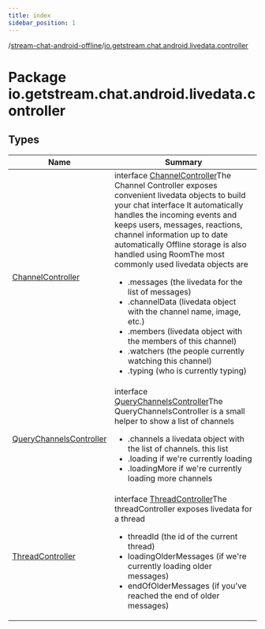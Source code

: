 ```yaml
---
title: index
sidebar_position: 1
---
```

/[stream-chat-android-offline](../index.md)/[io.getstream.chat.android.livedata.controller](index.md)  
  
  
  
# Package io.getstream.chat.android.livedata.controller  
  
  
## Types  
  
|  Name |  Summary | 
|---|---|
| <a name="io.getstream.chat.android.livedata.controller/ChannelController///PointingToDeclaration/"></a>[ChannelController](ChannelController/index.md)| <a name="io.getstream.chat.android.livedata.controller/ChannelController///PointingToDeclaration/"></a>interface [ChannelController](ChannelController/index.md)The Channel Controller exposes convenient livedata objects to build your chat interface It automatically handles the incoming events and keeps users, messages, reactions, channel information up to date automatically Offline storage is also handled using RoomThe most commonly used livedata objects are<ul><li>.messages (the livedata for the list of messages)</li><li>.channelData (livedata object with the channel name, image, etc.)</li><li>.members (livedata object with the members of this channel)</li><li>.watchers (the people currently watching this channel)</li><li>.typing (who is currently typing)</li></ul>|
| <a name="io.getstream.chat.android.livedata.controller/QueryChannelsController///PointingToDeclaration/"></a>[QueryChannelsController](QueryChannelsController/index.md)| <a name="io.getstream.chat.android.livedata.controller/QueryChannelsController///PointingToDeclaration/"></a>interface [QueryChannelsController](QueryChannelsController/index.md)The QueryChannelsController is a small helper to show a list of channels<ul><li>.channels a livedata object with the list of channels. this list</li><li>.loading if we're currently loading</li><li>.loadingMore if we're currently loading more channels</li></ul>|
| <a name="io.getstream.chat.android.livedata.controller/ThreadController///PointingToDeclaration/"></a>[ThreadController](ThreadController/index.md)| <a name="io.getstream.chat.android.livedata.controller/ThreadController///PointingToDeclaration/"></a>interface [ThreadController](ThreadController/index.md)The threadController exposes livedata for a thread<ul><li>threadId (the id of the current thread)</li><li>loadingOlderMessages (if we're currently loading older messages)</li><li>endOfOlderMessages (if you've reached the end of older messages)</li></ul>|

